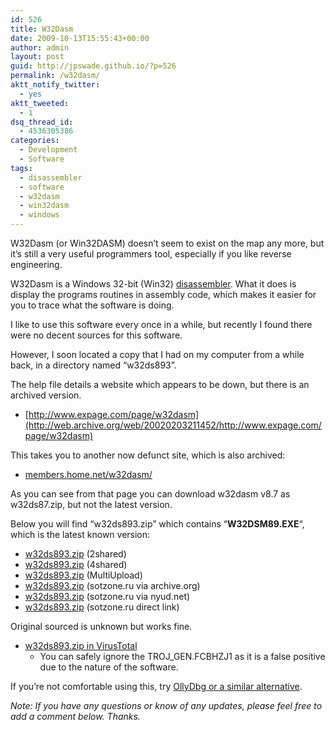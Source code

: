 ```yaml
---
id: 526
title: W32Dasm
date: 2009-10-13T15:55:43+00:00
author: admin
layout: post
guid: http://jpswade.github.io/?p=526
permalink: /w32dasm/
aktt_notify_twitter:
  - yes
aktt_tweeted:
  - 1
dsq_thread_id:
  - 4536305386
categories:
  - Development
  - Software
tags:
  - disassembler
  - software
  - w32dasm
  - win32dasm
  - windows
---
```

<p class="lead">
  W32Dasm (or Win32DASM) doesn&#8217;t seem to exist on the map any more, but it&#8217;s still a very useful programmers tool, especially if you like reverse engineering.
</p>

W32Dasm is a Windows 32-bit (Win32) [disassembler](http://en.wikipedia.org/wiki/Disassembler). What it does is display the programs routines in assembly code, which makes it easier for you to trace what the software is doing.

I like to use this software every once in a while, but recently I found there were no decent sources for this software.

<!--more-->However, I soon located a copy that I had on my computer from a while back, in a directory named &#8220;w32ds893&#8221;.

The help file details a website which appears to be down, but there is an archived version.

  * [http://www.expage.com/page/w32dasm](http://web.archive.org/web/20020203211452/http://www.expage.com/page/w32dasm)

This takes you to another now defunct site, which is also archived:

  * [members.home.net/w32dasm/](http://web.archive.org/web/20020204180925/http://members.home.net/w32dasm/)

As you can see from that page you can download w32dasm v8.7 as w32ds87.zip, but not the latest version.

Below you will find &#8220;w32ds893.zip&#8221; which contains &#8220;**W32DSM89.EXE**&#8220;, which is the latest known version:

  * [w32ds893.zip](http://www.2shared.com/file/z9Fweb8q/w32ds893.html) (2shared)
  * [w32ds893.zip](http://www.4shared.com/file/118537627/1ebea2e3/w32ds893.html) (4shared)
  * [w32ds893.zip](http://www.multiupload.com/R8UCFWH954) (MultiUpload)
  * [w32ds893.zip](http://web.archive.org/web/20140418115149/http://www.sotzone.ru/cybersmoke/files/other/w32ds893.zip) (sotzone.ru via archive.org)
  * [w32ds893.zip](http://www.sotzone.ru.nyud.net:8080/cybersmoke/files/other/w32ds893.zip) (sotzone.ru via nyud.net)
  * [w32ds893.zip](http://www.sotzone.ru/cybersmoke/files/other/w32ds893.zip) (sotzone.ru direct link)

Original sourced is unknown but works fine.

  * [w32ds893.zip in VirusTotal](https://www.virustotal.com/en/file/d8cdee0dd43196b86fc3fb9ab777e1ac370aed0eeacc61d938457142518be9f4/analysis/) 
      * You can safely ignore the TROJ_GEN.FCBHZJ1 as it is a false positive due to the nature of the software.

If you&#8217;re not comfortable using this, try [OllyDbg or a similar alternative](http://alternativeto.net/software/ollydbg/).

_Note: If you have any questions or know of any updates, please feel free to add a comment below. Thanks._